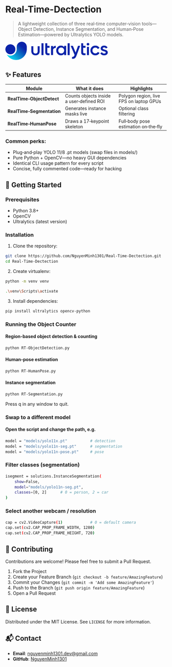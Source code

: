 # Real-Time-Dectection

> A lightweight collection of three real‑time computer‑vision tools—Object Detection, Instance Segmentation, and Human‑Pose Estimation—powered by Ultralytics YOLO models.

<a href="https://www.ultralytics.com/"><img src="https://raw.githubusercontent.com/ultralytics/assets/main/logo/Ultralytics_Logotype_Original.svg" width="320" alt="Ultralytics logo"></a>

## ✨ Features

| Module                    | What it does                             | Highlights                              |
| ------------------------- | ---------------------------------------- | --------------------------------------- |
| **RealTime‑ObjectDetect** | Counts objects inside a user‑defined ROI | Polygon region, live FPS on laptop GPUs |
| **RealTime‑Segmentation** | Generates instance masks live            | Optional class filtering                |
| **RealTime‑HumanPose**    | Draws a 17‑keypoint skeleton             | Full‑body pose estimation on‑the‑fly    |

### Common perks:
- Plug‑and‑play YOLO 11/8 .pt models (swap files in models/)
- Pure Python + OpenCV—no heavy GUI dependencies
- Identical CLI usage pattern for every script
- Concise, fully commented code—ready for hacking

## 🚀 Getting Started

### Prerequisites

- Python 3.8+
- OpenCV
- Ultralytics (latest version)

### Installation

1. Clone the repository:

```bash
git clone https://github.com/NguyenMinh1301/Real-Time-Dectection.git
cd Real-Time-Dectection
```

2. Create virtualenv:
```bash
python -m venv venv
```
```bash
.\venv\Scripts\activate 
```

3. Install dependencies:

```bash
pip install ultralytics opencv-python
```

### Running the Object Counter

#### Region‑based object detection & counting

```bash
python RT-ObjectDetection.py
```

#### Human‑pose estimation

```bash
python RT-HumanPose.py
```

#### Instance segmentation

```bash
python RT-Segmentation.py
```

Press q in any window to quit.

### Swap to a different model
#### Open the script and change the path, e.g.

```bash
model = "models/yolo11x.pt"          # detection
model = "models/yolo11n-seg.pt"      # segmentation
model = "models/yolo11n-pose.pt"     # pose
```

### Filter classes (segmentation)
```bash
isegment = solutions.InstanceSegmentation(
    show=False,
    model="models/yolo11n-seg.pt",
    classes=[0, 2]      # 0 = person, 2 = car
)
```

### Select another webcam / resolution

```bash
cap = cv2.VideoCapture(1)            # 0 = default camera
cap.set(cv2.CAP_PROP_FRAME_WIDTH, 1280)
cap.set(cv2.CAP_PROP_FRAME_HEIGHT, 720)
```

## 🤝 Contributing

Contributions are welcome! Please feel free to submit a Pull Request.

1. Fork the Project
2. Create your Feature Branch (`git checkout -b feature/AmazingFeature`)
3. Commit your Changes (`git commit -m 'Add some AmazingFeature'`)
4. Push to the Branch (`git push origin feature/AmazingFeature`)
5. Open a Pull Request

## 📄 License

Distributed under the MIT License. See `LICENSE` for more information.

## 📬 Contact

- **Email**: nguyenminh1301.dev@gmail.com
- **GitHub**: [NguyenMinh1301](https://github.com/NguyenMinh1301)